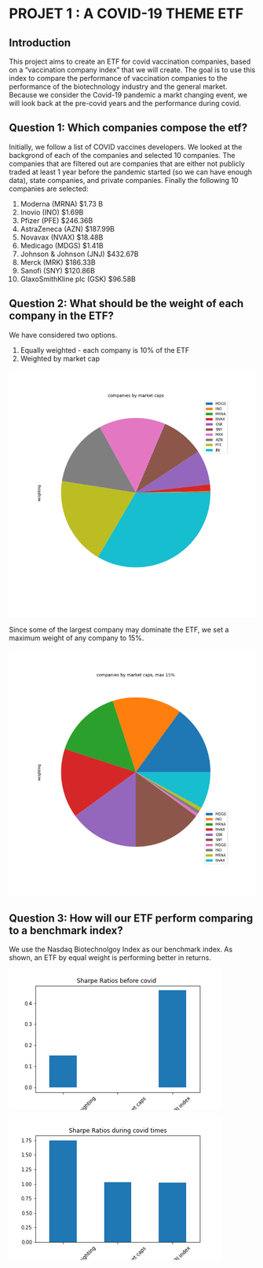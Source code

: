 # PROJET 1 : A COVID-19 THEME ETF

## Introduction

This project aims to create an ETF for covid vaccination companies, based on a “vaccination company index” that we will create. The goal is to use this index to compare the performance of vaccination companies to the performance of the biotechnology industry and the general market. Because we consider the Covid-19 pandemic a markt changing event, we will look back at the pre-covid years and the performance during covid. 

## Question 1: Which companies compose the etf?

Initially, we follow a list of COVID vaccines developers. We looked at the backgrond of each of the companies and selected 10 companies. The companies that are filtered out are companies that are either not publicly traded at least 1 year before the pandemic started (so we can have enough data), state companies, and private companies. Finally the following 10 companies are selected:

1. Moderna (MRNA)			$1.73 B
2. Inovio (INO)				$1.69B
3. Pfizer (PFE)				$246.36B
4. AstraZeneca (AZN)			$187.99B
5. Novavax (NVAX)			$18.48B
6. Medicago (MDGS)			$1.41B
7. Johnson & Johnson (JNJ)		$432.67B
8. Merck (MRK)				$186.33B
9. Sanofi (SNY)				$120.86B
10. GlaxoSmithKline plc (GSK)	$96.58B	


## Question 2: What should be the weight of each company in the ETF?

We have considered two options.

1. Equally weighted - each company is 10% of the ETF
2. Weighted by market cap

![Weighted by market cap pie chart](./index_by_market_caps.png)

Since some of the largest company may dominate the ETF, we set a maximum weight of any company to 15%. 

![Weighted by market cap pie chart](./index_by_market_caps_max15.png)


## Question 3: How will our ETF perform comparing to a benchmark index?

We use the Nasdaq Biotechnolgoy Index as our benchmark index. As shown, an ETF by equal weight is performing better in returns.

![Weighted by market cap pie chart](./Sharpe_b4_covid.png)

![Weighted by market cap pie chart](./sharpe_ratio_covid_times.png)
